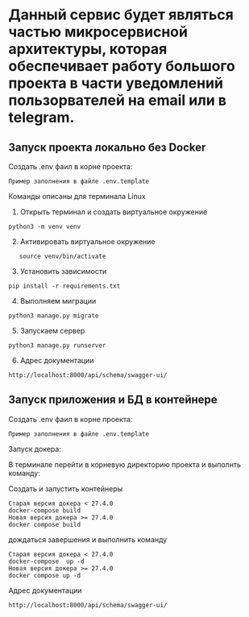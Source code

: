 # Данный сервис будет являться частью микросервисной архитектуры, которая обеспечивает работу большого проекта в части уведомлений пользорвателей на email или в telegram.

## Запуск проекта локально без Docker

Создать .env фаил в корне проекта:
```
Пример заполнения в файле .env.template
```

Команды описаны для терминала Linux

1. Открыть терминал и создать виртуальное окружение
```
python3 -m venv venv
```
2. Активировать виртуальное окружение
```
   source venv/bin/activate
```
3. Установить зависимости
```
pip install -r requirements.txt
```

4. Выполняем миграции
```
python3 manage.py migrate
```

5. Запускаем сервер
```
python3 manage.py runserver
```

6. Адрес документации
```
http://localhost:8000/api/schema/swagger-ui/
```

## Запуск приложения и БД в контейнере


Создать .env фаил в корне проекта:
```
Пример заполнения в файле .env.template
```


Запуск докера:

В терминале перейти в корневую директорию проекта и выполнть
команду:

Создать и запустить контейнеры
```
Старая версия докера < 27.4.0
docker-compose build 
Новая версия докера >= 27.4.0
docker compose build 
```
дождаться завершения и выполнить команду
```
Старая версия докера < 27.4.0
docker-compose  up -d 
Новая версия докера >= 27.4.0
docker compose up -d
```
Адрес документации
```
http://localhost:8000/api/schema/swagger-ui/
```